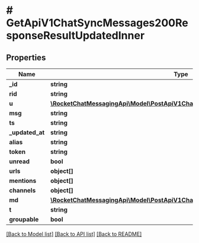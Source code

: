 # # GetApiV1ChatSyncMessages200ResponseResultUpdatedInner

## Properties

Name | Type | Description | Notes
------------ | ------------- | ------------- | -------------
**_id** | **string** |  | [optional]
**rid** | **string** |  | [optional]
**u** | [**\RocketChatMessagingApi\Model\PostApiV1ChatDelete200ResponseMessageU**](PostApiV1ChatDelete200ResponseMessageU.md) |  | [optional]
**msg** | **string** |  | [optional]
**ts** | **string** |  | [optional]
**_updated_at** | **string** |  | [optional]
**alias** | **string** |  | [optional]
**token** | **string** |  | [optional]
**unread** | **bool** |  | [optional]
**urls** | **object[]** |  | [optional]
**mentions** | **object[]** |  | [optional]
**channels** | **object[]** |  | [optional]
**md** | [**\RocketChatMessagingApi\Model\PostApiV1ChatUpdate200ResponseMessageMdInner[]**](PostApiV1ChatUpdate200ResponseMessageMdInner.md) |  | [optional]
**t** | **string** |  | [optional]
**groupable** | **bool** |  | [optional]

[[Back to Model list]](../../README.md#models) [[Back to API list]](../../README.md#endpoints) [[Back to README]](../../README.md)
